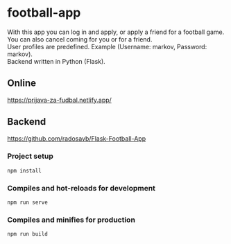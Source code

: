 # football-app

With this app you can log in and apply, or apply a friend for a football game. You can also cancel coming for you or for a friend.  
User profiles are predefined. Example (Username: markov, Password: markov).    
Backend written in Python (Flask).

## Online
https://prijava-za-fudbal.netlify.app/

## Backend
https://github.com/radosavb/Flask-Football-App

### Project setup
```
npm install
```

### Compiles and hot-reloads for development
```
npm run serve
```

### Compiles and minifies for production
```
npm run build
```
